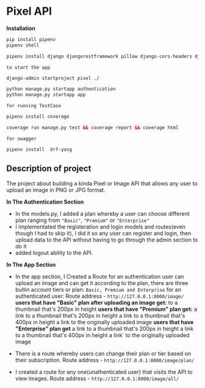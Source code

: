 # Pixel API

**Installation**
```xml
pip install pipenv
pipenv shell
```

```xml
pipenv install django djangorestframework pillow django-cors-headers djangorestframework-simplejwt
```

`to start the app`
```xml
django-admin startproject pixel ./

python manage.py startapp authentication
python manage.py startapp app
```

`for running TestCase`
```xml
pipenv install coverage 

coverage run manage.py test && coverage report && coverage html
```


`for swagger`
```xml
pipenv install  drf-yasg
```

## Description of project
The project about building a kinda Pixel or Image  API that allows any user to upload an image in PNG or JPG format.

**In The Authentication Section**
- In the models.py, I added a plan whereby a user can choose different plan ranging from `"Basic"`, `"Premium"` or `"Enterprise"`
- I implementated the registeration and login models and routes(even though I had to skip it), I did it so any user can register and login, then upload data to the API without having to go through the admin section to do it
- added logout ability to the API.

**In The App Section**
- In the app section, I Created a Route for an authentication user can upload an image and can get it according to the plan,  there are three bultin account tiers or plan: `Basic, Premium and Enterprise` for an authenticated user: Route address  - `http://127.0.0.1:8000/image/`
    **users that have "Basic" plan after uploading an image get:** 
        to a thumbnail that's 200px in height
    **users that have "Premium" plan get:**
        a link to a thumbnail that's 200px in height
        a link to a thumbnail that's 400px in height
        a link to the originally uploaded image
    **users that have "Enterprise" plan get**
        a link to a thumbnail that's 200px in height
        a link to a thumbnail that's 400px in height
        a link` to the originally uploaded image

- There is a route whereby users can change their plan or tier based on their subscription.
    Route address  - `http://127.0.0.1:8000/image/plan/`

-  I created a route for any one(unathenticated user) that visits the API to view images.
    Route address  - `http://127.0.0.1:8000/image/all/`
    
   


